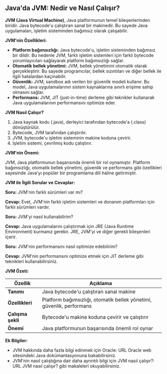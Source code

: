 ## Java'da JVM: Nedir ve Nasıl Çalışır?

**JVM (Java Virtual Machine)**, Java platformunun temel bileşenlerinden biridir. Java bytecode'u çalıştıran sanal bir makinedir. Bu sayede Java uygulamaları, işletim sisteminden bağımsız olarak çalışabilir.

**JVM'nin Özellikleri:**

* **Platform bağımsızlığı:** Java bytecode'u, işletim sisteminden bağımsız bir dildir. Bu nedenle JVM, farklı işletim sistemleri için farklı bytecode yorumlayıcıları sağlayarak platform bağımsızlığı sağlar.
* **Otomatik bellek yönetimi:** JVM, bellek yönetimini otomatik olarak gerçekleştirir. Bu sayede programcılar, bellek sızıntıları ve diğer bellek ile ilgili hatalardan kaçınabilir.
* **Güvenlik:** JVM, sandbox adı verilen bir güvenlik modeli kullanır. Bu model, Java uygulamalarının sistem kaynaklarına sınırlı erişime sahip olmasını sağlar.
* **Performans:** JVM, JIT (just-in-time) derleme gibi teknikler kullanarak Java uygulamalarının performansını optimize eder.

**JVM Nasıl Çalışır?**

1. Java kaynak kodu (.java), derleyici tarafından bytecode'a (.class) dönüştürülür.
2. Bytecode, JVM tarafından çalıştırılır.
3. JVM, bytecode'u işletim sisteminin makine koduna çevirir.
4. İşletim sistemi, çevrilmiş kodu çalıştırır.

**JVM'nin Önemi:**

JVM, Java platformunun başarısında önemli bir rol oynamıştır. Platform bağımsızlığı, otomatik bellek yönetimi, güvenlik ve performans gibi özellikleri sayesinde Java'yı popüler bir programlama dili haline getirmiştir.

**JVM ile İlgili Sorular ve Cevaplar:**

**Soru:** JVM'nin farklı sürümleri var mı?

**Cevap:** Evet, JVM'nin farklı işletim sistemleri ve donanım platformları için farklı sürümleri vardır.

**Soru:** JVM'yi nasıl kullanabilirim?

**Cevap:** Java uygulamalarını çalıştırmak için JRE (Java Runtime Environment) kurmanız gerekir. JRE, JVM'yi ve diğer gerekli bileşenleri içerir.

**Soru:** JVM'nin performansını nasıl optimize edebilirim?

**Cevap:** JVM'nin performansını optimize etmek için JIT derleme gibi teknikleri kullanabilirsiniz.

**JVM Özeti:**

| Özellik | Açıklama |
|---|---|
| **Tanımı** | Java bytecode'u çalıştıran sanal makine |
| **Özellikleri** | Platform bağımsızlığı, otomatik bellek yönetimi, güvenlik, performans |
| **Çalışma şekli** | Bytecode'u makine koduna çevirir ve çalıştırır |
| **Önemi** | Java platformunun başarısında önemli rol oynar |

**Ek Bilgiler:**

* JVM hakkında daha fazla bilgi edinmek için Oracle: URL Oracle web sitesindeki Java dokümantasyonuna bakabilirsiniz.
* JVM'nin nasıl çalıştığına dair daha ayrıntılı bilgi için JVM nasıl çalışır?: URL JVM nasıl çalışır? gibi makaleleri okuyabilirsiniz.

